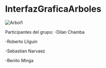 # InterfazGraficaArboles
![Arbol1](https://github.com/manuelminga/InterfazGraficaArboles/assets/166522911/dbe3f0a1-3313-4376-8133-689864ec6529)

Participantes del grupo:
-Dilan Chamba

-Roberto Lliguin

-Sebastian Narvaez

-Benito Minga

